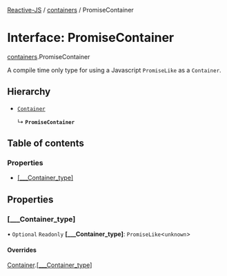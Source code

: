 [Reactive-JS](../README.md) / [containers](../modules/containers.md) / PromiseContainer

# Interface: PromiseContainer

[containers](../modules/containers.md).PromiseContainer

A compile time only type for using a Javascript `PromiseLike` as a `Container`.

## Hierarchy

- [`Container`](containers.Container.md)

  ↳ **`PromiseContainer`**

## Table of contents

### Properties

- [[\_\_\_Container\_type]](containers.PromiseContainer.md#[___container_type])

## Properties

### [\_\_\_Container\_type]

• `Optional` `Readonly` **[\_\_\_Container\_type]**: `PromiseLike`<`unknown`\>

#### Overrides

[Container](containers.Container.md).[[___Container_type]](containers.Container.md#[___container_type])
